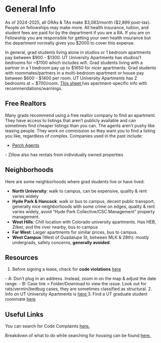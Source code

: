 # General Info

As of 2024-2025, all GRAs & TAs make \$3,083/month (\$2,899 post-tax). People on fellowships may make more. All health insurance, tuition, and student fees are paid for by the department if you are a RA. If you are on Fellowship you are responsible for getting your own health insurance but the department normally gives you \$2000 to cover this expense. 

In general, grad students living alone in studios or 1 bedroom apartments pay between \$900 - \$1300. UT University Apartments has studios/1 bedrooms for ~$1100 which includes wifi. Grad students living with a partner in a 1 bedroom pay up to \$1650 for nicer apartments. Grad students with roommates/partners in a multi-bedroom apartment or house pay between \$600 - \$1400 per room. UT University Apartments has 2 bedrooms at ~ \$700/room. <a href="https://docs.google.com/spreadsheets/d/1AOBMkKY7aZoQl-_bEyunRqI5z7QgNRWCID2nTkGkFes/edit?gid=0#gid=0" target="_blank" rel="noopener noreferrer">
  This sheet
</a>  has apartment-specific info with recommendations/warnings. 

## Free Realtors

Many grads recommend using a free realtor company to find an apartment. They have access to listings that aren’t publicly available and can sometimes find cheaper listings than you can. The agents aren’t pushy like leasing people. They work on commission so they want you to find a listing you like, regardless of complex. Companies used in the past include:

- <a href="https://perchagents.com/locations/austin" target="_blank" rel="noopener noreferrer">
  Perch Agents
</a> 
- Zillow also has rentals from individually owned properties

## Neighborhoods

Here are some neighborhoods where grad students live or have lived:

- **North University**: walk to campus, can be expensive, quality & rent varies widely
- **Hyde Park & Hancock**: walk or bus to campus, decent public transport, generally nice neighborhoods with some crime on edges, quality & rent varies widely, avoid “Hyde Park Collective/CSC Management” property management.
- **West Hills**: Chill location with Colorado university apartments. Has HEB, Zilker, and the river nearby, bus to campus
- **Far West**: Larger apartments for similar prices, bus to campus. 
- **West Campus** (West of Guadalupe St, between MLK & 28th): mostly undergrads, safety concerns, **generally avoided**.

## Resources

1. Before signing a lease, check for **code violations** <a href="https://citizenconnect-acd.austintexas.gov/?&redirectToSessionStoreKey=1750127896342#!/dashboard?places=&restrictedPlaces=&categories=3:T&start_date=2025-03-18&end_date=2025-06-16&lat=30.2672&lng=-97.74310000000003&zoom=10&shapeIds=&shapeGroupId=jcrc-4uuy&mapType=Map&listViewTab=Pins&overlayLayers=Zip%20Codes,Council%20Districts,Neighborhoods&search_field=&search_value=&autoUpdate=false&heatFilters=&statusFilter=&choroplethField=count&searchType=&include_restricted_places=false" target="_blank" rel="noopener noreferrer">
  here
</a>  
    - A: Don’t plug in an address. Instead, zoom in on the map & adjust the date range.
    - B: Case link > Folder/Download to view the issue. Look out for rats/vermin/bedbug cases, they are sometimes classified as structural.
2. Info on UT University Apartments is <a href="https://housing.utexas.edu/housing/university-apartments" target="_blank" rel="noopener noreferrer">
  here
</a> 
3. Find a UT graduate student roommate <a href="https://offcampus.utexas.edu/finding-roommate" target="_blank" rel="noopener noreferrer">
  here
</a>  


## Useful Links

You can search for Code Complaints <a href="https://www.austintexas.gov/services/search-code-complaints" target="_blank" rel="noopener noreferrer">
  here.
</a>  

Breakdown of what to do while searching for housing can be found <a href="https://publicinput.com/safe-housing" target="_blank" rel="noopener noreferrer">
  here.
</a>  




